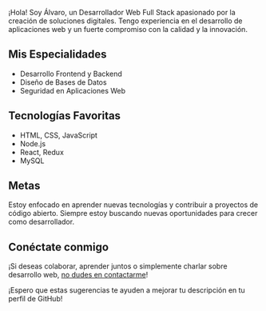 ¡Hola! Soy Álvaro, un Desarrollador Web Full Stack apasionado por la creación de soluciones digitales. Tengo experiencia en el desarrollo de aplicaciones web y un fuerte compromiso con la calidad y la innovación.

## Mis Especialidades

- Desarrollo Frontend y Backend
- Diseño de Bases de Datos
- Seguridad en Aplicaciones Web

## Tecnologías Favoritas

- HTML, CSS, JavaScript
- Node.js
- React, Redux
- MySQL

## Metas

Estoy enfocado en aprender nuevas tecnologías y contribuir a proyectos de código abierto. Siempre estoy buscando nuevas oportunidades para crecer como desarrollador.

## Conéctate conmigo

¡Si deseas colaborar, aprender juntos o simplemente charlar sobre desarrollo web, [no dudes en contactarme](https://www.linkedin.com/in/alvaro-mauricio-lopez/)!

¡Espero que estas sugerencias te ayuden a mejorar tu descripción en tu perfil de GitHub!


